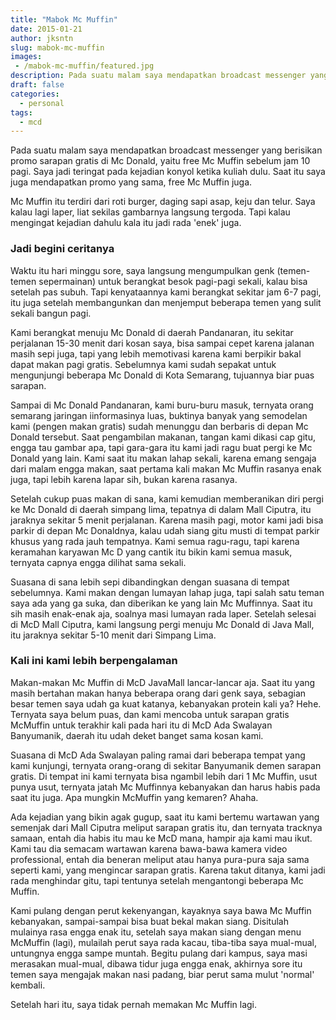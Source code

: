 ```yaml
---
title: "Mabok Mc Muffin"
date: 2015-01-21
author: jksntn
slug: mabok-mc-muffin
images: 
 - /mabok-mc-muffin/featured.jpg
description: Pada suatu malam saya mendapatkan broadcast messenger yang berisikan promo sarapan gratis di Mc Donald, yaitu free Mc Muffin sebelum jam 10 pagi.
draft: false
categories:
  - personal
tags:
  - mcd
---
```

Pada suatu malam saya mendapatkan broadcast messenger yang berisikan promo sarapan gratis di Mc Donald, yaitu free Mc Muffin sebelum jam 10 pagi. Saya jadi teringat pada kejadian konyol ketika kuliah dulu. Saat itu saya juga mendapatkan promo yang sama, free Mc Muffin juga.

<!--more-->

Mc Muffin itu terdiri dari roti burger, daging sapi asap, keju dan telur. Saya kalau lagi laper, liat sekilas gambarnya langsung tergoda. Tapi kalau mengingat kejadian dahulu kala itu jadi rada 'enek' juga.

### Jadi begini ceritanya

Waktu itu hari minggu sore, saya langsung mengumpulkan genk (temen-temen sepermainan) untuk berangkat besok pagi-pagi sekali, kalau bisa setelah pas subuh. Tapi kenyataannya kami berangkat sekitar jam 6-7 pagi, itu juga setelah membangunkan dan menjemput beberapa temen yang sulit sekali bangun pagi.

Kami berangkat menuju Mc Donald di daerah Pandanaran, itu sekitar perjalanan 15-30 menit dari kosan saya, bisa sampai cepet karena jalanan masih sepi juga, tapi yang lebih memotivasi karena kami berpikir bakal dapat makan pagi gratis. Sebelumnya kami sudah sepakat untuk mengunjungi beberapa Mc Donald di Kota Semarang, tujuannya biar puas sarapan.

Sampai di Mc Donald Pandanaran, kami buru-buru masuk, ternyata orang semarang jaringan iinformasinya luas, buktinya banyak yang semodelan kami (pengen makan gratis) sudah menunggu dan berbaris di depan Mc Donald tersebut. Saat pengambilan makanan, tangan kami dikasi cap gitu, engga tau gambar apa, tapi gara-gara itu kami jadi ragu buat pergi ke Mc Donald yang lain. Kami saat itu makan lahap sekali, karena emang sengaja dari malam engga makan, saat pertama kali makan Mc Muffin rasanya enak juga, tapi lebih karena lapar sih, bukan karena rasanya.

Setelah cukup puas makan di sana, kami kemudian memberanikan diri pergi ke Mc Donald di daerah simpang lima, tepatnya di dalam Mall Ciputra, itu jaraknya sekitar 5 menit perjalanan. Karena masih pagi, motor kami jadi bisa parkir di depan Mc Donaldnya, kalau udah siang gitu musti di tempat parkir khusus yang rada jauh tempatnya. Kami semua ragu-ragu, tapi karena keramahan karyawan Mc D yang cantik itu bikin kami semua masuk, ternyata capnya engga dilihat sama sekali. 

Suasana di sana lebih sepi dibandingkan dengan suasana di tempat sebelumnya. Kami makan dengan lumayan lahap juga, tapi salah satu teman saya ada yang ga suka, dan diberikan ke yang lain Mc Muffinnya. Saat itu sih masih enak-enak aja, soalnya masi lumayan rada laper. Setelah selesai di McD Mall Ciputra, kami langsung pergi menuju Mc Donald di Java Mall, itu jaraknya sekitar 5-10 menit dari Simpang Lima.

### Kali ini kami lebih berpengalaman

Makan-makan Mc Muffin di McD JavaMall lancar-lancar aja. Saat itu yang masih bertahan makan hanya beberapa orang dari genk saya, sebagian besar temen saya udah ga kuat katanya, kebanyakan protein kali ya? Hehe. Ternyata saya belum puas, dan kami mencoba untuk sarapan gratis McMuffin untuk terakhir kali pada hari itu di McD Ada Swalayan Banyumanik, daerah itu udah deket banget sama kosan kami.

Suasana di McD Ada Swalayan paling ramai dari beberapa tempat yang kami kunjungi, ternyata orang-orang di sekitar Banyumanik demen sarapan gratis. Di tempat ini kami ternyata bisa ngambil lebih dari 1 Mc Muffin, usut punya usut, ternyata jatah Mc Muffinnya kebanyakan dan harus habis pada saat itu juga. Apa mungkin McMuffin yang kemaren? Ahaha.

Ada kejadian yang bikin agak gugup, saat itu kami bertemu wartawan yang semenjak dari Mall Ciputra meliput sarapan gratis itu, dan ternyata tracknya samaan, entah dia habis itu mau ke McD mana, hampir aja kami mau ikut. Kami tau dia semacam wartawan karena bawa-bawa kamera video professional, entah dia beneran meliput atau hanya pura-pura saja sama seperti kami, yang mengincar sarapan gratis. Karena takut ditanya, kami jadi rada menghindar gitu, tapi tentunya setelah mengantongi beberapa Mc Muffin.

Kami pulang dengan perut kekenyangan, kayaknya saya bawa Mc Muffin kebanyakan, sampai-sampai bisa buat bekal makan siang. Disitulah mulainya rasa engga enak itu, setelah saya makan siang dengan menu McMuffin (lagi), mulailah perut saya rada kacau, tiba-tiba saya mual-mual, untungnya engga sampe muntah. Begitu pulang dari kampus, saya masi merasakan mual-mual, dibawa tidur juga engga enak, akhirnya sore itu temen saya mengajak makan nasi padang, biar perut sama mulut 'normal' kembali.

Setelah hari itu, saya tidak pernah memakan Mc Muffin lagi.
